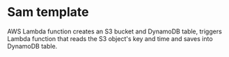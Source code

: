 # Sam template #

AWS Lambda function creates an S3 bucket and DynamoDB table, triggers Lambda
 function that reads the S3 object's key and time and saves into DynamoDB table.